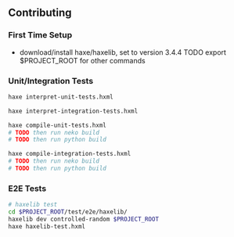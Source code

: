 ## Contributing

### First Time Setup
- download/install haxe/haxelib, set to version 3.4.4
TODO export $PROJECT_ROOT for other commands

### Unit/Integration Tests
```bash
haxe interpret-unit-tests.hxml
```
```bash
haxe interpret-integration-tests.hxml
```
```bash
haxe compile-unit-tests.hxml
# TODO then run neko build
# TODO then run python build
```
```bash
haxe compile-integration-tests.hxml
# TODO then run neko build
# TODO then run python build
```

### E2E Tests

```bash
# haxelib test
cd $PROJECT_ROOT/test/e2e/haxelib/
haxelib dev controlled-random $PROJECT_ROOT
haxe haxelib-test.hxml
```
